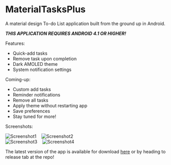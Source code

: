 # MaterialTasksPlus

A material design To-do List application built from the ground up in Android.

**_THIS APPLICATION REQUIRES ANDROID 4.1 OR HIGHER!_**

Features:
 * Quick-add tasks
 * Remove task upon completion
 * Dark AMOLED theme
 * System notification settings
 
Coming-up:
 * Custom add tasks
 * Reminder notifications
 * Remove all tasks
 * Apply theme without restarting app
 * Save preferences
 * Stay tuned for more!
 
Screenshots:  

![Screenshot1](https://lh3.googleusercontent.com/KPtA5sCA3efdRSKHcUsByre7aeNwpJdiRlhqb8xeV12lsGxbJEFPgZL4LhPXcd0rrilYjQojkq-qO99npr8h1yfyaLhUbAKnMqK75QU_g0DOp6cfzleQMA8nLOLXwhMBKKoE98oqQ2Gheg2zl-KmiaRWGfJPVdB8gZ-ib1ypJAhhTPq9v1ioJbxZu_XTb9LTZhb2-fa2Mrj3bMX-yMFXKL76BwoLsGf7be3ye1i5bUm9H1tcP63N-Plqon5LLVBJrAB6pwRXDRtfCn6Afl_p7Ka6YVJW5myltuiAEPXaWn6ScSZeiKcwGSjVn6RQTRVksdfSeNSZN7tpLXL3_fYJFvsM9gqrC_0jFLpFMjVvvYqQqVKyvEES-biAPUPGPCG8uVQPugxGc-S5EaNytcIP9yfm4SSIRkwOffNh1UwFbPf6TVgGQn7Nlg3oDp24wu93tyglzmei_8prwfWbhFeJ6mDqNv_YyDjKTV2VQjFiczKrYbMQ8a__2D73_E7sVQF7d6lVFuFAggR39BP53ZDN8r_d0ua0DjKj9OcrDta_Y_3d94vH2DBQVAztOWBDaIEXqOveD8nIxjRVMH00nLth3zfLmc4KXuwca4ouyRNbma-c_wRj6jgFyExQmL2CD2BGASlEzB384cOrHQU6GaBgHrl7BrtdhZO3ET24AFxUrw=w312-h623-no)&nbsp;&nbsp;&nbsp;&nbsp;![Screenshot2](https://lh3.googleusercontent.com/cAOE0ZrdxlOCEBA5-QUr7x1GJd8Km2IfYZdiFbiLpMNmQcLuSLahCbCdg7bMAbxurREvVUhCKVimC6Cqv33QLWxaphE1_BQk2QS8s9cIf73UqSkpcMCw-O6Ai1QrIdZrWNzQ1KHJyxwaQzxK6qVAWJFfVcttqsYsL72uYCaQBhZFzYi2QuDPPGOpyL3Dg8oFnrddT-PhPO1tuOxLfPwOjt_mzCrZdXbqn6QE8Mp4GTHl8n4jbeGpOwuh9vWEKMeIEMQIMzPBa9GYmyU6IrRw4hjAy_iHXyvDzAA7zsUIJhnYNHaZHSpJSgoQxTflzMGqY1rdFqSdsrP3ogBJulB6K1hZgw374tUEOj_V6I9vASwmp56d4_Ovld6hOm2cDu9WQg-EhRRUqbQH2FcQtRl-bw7sCIhds0kQj-Sb9tfnAu48tFx_vVas6uyLi3ZpzCAXbZhOhto44orO8sn0yn5jK27-LsMbW60YSpGfb8BMqhlpP_0U0HzVcuAOBwmEx8hCof7cUp7QlLGE0CaiYkmlt_XiyEKv1kgqhBTCYC5xZEWSsj8fEl8mHbEhFhWhfK3ZsmACprSZPimZXXDKn3I8UCxnbSl1MyF8qYPIcjSFPmnCTIuBQUS9mfhIgDD6ioyIZnzRqAADAC8CF17WEbQAhXQW_K-DgskRvv_bdMGC1A=w312-h623-no)  
![Screenshot3](https://lh3.googleusercontent.com/6FKDoYCRlMAwhwBD26jRkKuQVoBCABka17DgV9FrRq-YxYsDg7-eH42Ucf3DvIhG2uy6s7hpibv8l6ShANgmsdJ8EFyrdIbNQQ-zEtVra9aYTxvDVIsRhhSzrZ-RzQ9-1AgKR1zqpesvDfBHfNCHkat3H60BampnRcXlbQj0ZqzG8mtM8MZz5QYZOGynytEP_4wp55N1_YHg7ezSbED2tXeQvFPLpdKlZOGYeSXkRjhUVsAMQOuV_txfxpu-bE0wnGVadwud5Vy8JYCE9pbpfwh-NNHYXF_Rg0BraChbXM7KCBYSAH_Y5uToY7aFm9QEZrNwLvdFe-CoDy9Mf4rykNIZo8Ao9xwbXyoxL1Usj38EKexR094urv1ewNsiC-QZsCcCWHAlyul9v-nsg74PQody3ZqpSSzrRMTMOE7lfMQCBB507uJlAqylCnUUWmcrnqPcG9khe2ljv2YUj9XMdM7Hqhj_eqOZbvKk0ebBF833TU2YsPhIP0quXsuv6uF-cMTRZUb4WQBzCbLmT7zkf9miGaI-2N-gQxCQwxuVw_adLB7UqBZHmmCLBhydAh_sZQsGWO2sTB0QO2QN3p3mCMQfnhaAg5XF54nco7y6NSteNclBXWGPX0hFXPo4_dJoIZdrg2ze391KQLm0S1eWF6g_88VexCZlgs0xh9s5_w=w312-h623-no)&nbsp;&nbsp;&nbsp;&nbsp;![Screenshot4](https://lh3.googleusercontent.com/OVpdAz7z9965N6DwnCWRSPodoQkQazWJ34-AAm97Kv5SzuhqsZeKBNq-fHHa1nk5CqQjC8AAFN8cm92GNpXWdBgvOPFPrrLavYsy_QQep_NqjlvGDcU6y0ZlKtuPVKG6Fgwx-SueTyld23nesgkF4jyyKeLZG1RwY6zGoXOHI-0ogbCNQwg7qLP38F6cFYhudKZoZTXxvsjMjeInpdMRIad5xhekqHrosH1dvaGmpboKzf5xWoRAoEvfJ9yUunnyoJbP3R3N9r0gsDlvnUIs2Q6v3zCZmP8-R7dbVjE9CiBm6KQLHkwBmUURarLKXES_YNAOU-ksZOOmq8CU48buh6RT71PomKzPmxKNDAeDKds_wq1gaMSpC_biQkoOwTJhIsR_Q45D0UaGE1zPL5PnUrHHsBl6ty8QbfBIZIdIQtL-qvu8Og-WWjMivjKfhsY4SKl1uwW2MbCynhv1QT_-7IeZhGmJpsx8KLF9G4TrZQSW-NbA_WW5jHPgLlZDTxmC6EjTNjHpj8BP_dO2uXF3-4_D69FJ7hjnlUdcxKze0gVM-2xg-WDAbP5lMECJ2NlvGbztULhfFRhSTGZackahVhCg2q7yjBsnJ3p67RGfKqWuSxOrw0xc-NOBdioseWDJOvnfF__5Wl3Tm0JwPQI1SjsbTHzdKAmgVeIItf1Mjg=w312-h623-no)

 The latest version of the app is available for download <a href = "https://drive.google.com/open?id=0ByIVULxteULNQnVjZklEQ0psS3c">here</a> or by heading to release tab at the repo! 
